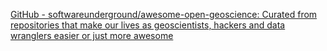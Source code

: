 
[GitHub - softwareunderground/awesome-open-geoscience: Curated from repositories that make our lives as geoscientists, hackers and data wranglers easier or just more awesome](https://github.com/softwareunderground/awesome-open-geoscience)
